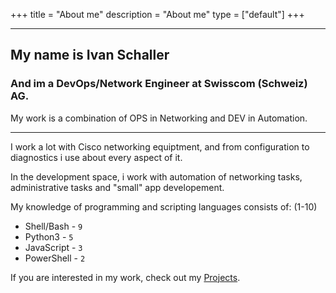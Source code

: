 +++
title = "About me"
description = "About me"
type = ["default"]
+++

---

## My name is Ivan Schaller

### And im a DevOps/Network Engineer at Swisscom (Schweiz) AG.

My work is a combination of OPS in Networking and DEV in Automation.

---

I work a lot with Cisco networking equiptment, and from configuration to diagnostics i use about every aspect of it.

In the development space, i work with automation of networking tasks, administrative tasks and "small" app developement.

My knowledge of programming and scripting languages consists of: (1-10)

* Shell/Bash  - `9`
* Python3     - `5`
* JavaScript  - `3`
* PowerShell  - `2`

If you are interested in my work, check out my [Projects](../projects).


